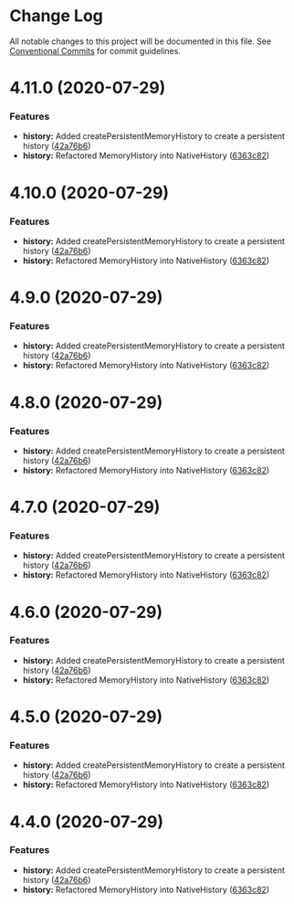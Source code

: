 # Change Log

All notable changes to this project will be documented in this file.
See [Conventional Commits](https://conventionalcommits.org) for commit guidelines.

# 4.11.0 (2020-07-29)


### Features

* **history:** Added createPersistentMemoryHistory to create a persistent history ([42a76b6](https://github.com/renavigation2/renavigation2/commit/42a76b6935fe9eb04b874cb5ff428f623673cfe9))
* **history:** Refactored MemoryHistory into NativeHistory ([6363c82](https://github.com/renavigation2/renavigation2/commit/6363c829247d1579c1c19d93003360739addfc4e))





# 4.10.0 (2020-07-29)


### Features

* **history:** Added createPersistentMemoryHistory to create a persistent history ([42a76b6](https://github.com/renavigation2/renavigation2/commit/42a76b6935fe9eb04b874cb5ff428f623673cfe9))
* **history:** Refactored MemoryHistory into NativeHistory ([6363c82](https://github.com/renavigation2/renavigation2/commit/6363c829247d1579c1c19d93003360739addfc4e))





# 4.9.0 (2020-07-29)


### Features

* **history:** Added createPersistentMemoryHistory to create a persistent history ([42a76b6](https://github.com/renavigation2/renavigation2/commit/42a76b6935fe9eb04b874cb5ff428f623673cfe9))
* **history:** Refactored MemoryHistory into NativeHistory ([6363c82](https://github.com/renavigation2/renavigation2/commit/6363c829247d1579c1c19d93003360739addfc4e))





# 4.8.0 (2020-07-29)


### Features

* **history:** Added createPersistentMemoryHistory to create a persistent history ([42a76b6](https://github.com/renavigation2/renavigation2/commit/42a76b6935fe9eb04b874cb5ff428f623673cfe9))
* **history:** Refactored MemoryHistory into NativeHistory ([6363c82](https://github.com/renavigation2/renavigation2/commit/6363c829247d1579c1c19d93003360739addfc4e))





# 4.7.0 (2020-07-29)


### Features

* **history:** Added createPersistentMemoryHistory to create a persistent history ([42a76b6](https://github.com/renavigation2/renavigation2/commit/42a76b6935fe9eb04b874cb5ff428f623673cfe9))
* **history:** Refactored MemoryHistory into NativeHistory ([6363c82](https://github.com/renavigation2/renavigation2/commit/6363c829247d1579c1c19d93003360739addfc4e))





# 4.6.0 (2020-07-29)


### Features

* **history:** Added createPersistentMemoryHistory to create a persistent history ([42a76b6](https://github.com/renavigation2/renavigation2/commit/42a76b6935fe9eb04b874cb5ff428f623673cfe9))
* **history:** Refactored MemoryHistory into NativeHistory ([6363c82](https://github.com/renavigation2/renavigation2/commit/6363c829247d1579c1c19d93003360739addfc4e))





# 4.5.0 (2020-07-29)


### Features

* **history:** Added createPersistentMemoryHistory to create a persistent history ([42a76b6](https://github.com/gabrielbull/renavigation2/commit/42a76b6935fe9eb04b874cb5ff428f623673cfe9))
* **history:** Refactored MemoryHistory into NativeHistory ([6363c82](https://github.com/gabrielbull/renavigation2/commit/6363c829247d1579c1c19d93003360739addfc4e))





# 4.4.0 (2020-07-29)


### Features

* **history:** Added createPersistentMemoryHistory to create a persistent history ([42a76b6](https://github.com/renavigation2/renavigation2/commit/42a76b6935fe9eb04b874cb5ff428f623673cfe9))
* **history:** Refactored MemoryHistory into NativeHistory ([6363c82](https://github.com/renavigation2/renavigation2/commit/6363c829247d1579c1c19d93003360739addfc4e))

